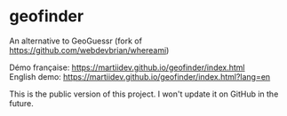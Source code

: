 # geofinder
An alternative to GeoGuessr (fork of https://github.com/webdevbrian/whereami)  
  
Démo française: https://martiidev.github.io/geofinder/index.html  
English demo: https://martiidev.github.io/geofinder/index.html?lang=en
  
This is the public version of this project. I won't update it on GitHub in the future.
